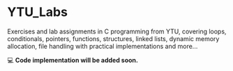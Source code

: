 # YTU_Labs
Exercises and lab assignments in C programming from YTU, covering loops, conditionals, pointers, functions, structures, linked lists, dynamic memory allocation, file handling with practical implementations and more...

💻 **Code implementation will be added soon.**
